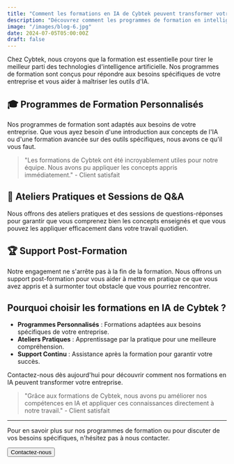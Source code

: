 ```yaml
---
title: "Comment les formations en IA de Cybtek peuvent transformer votre entreprise"
description: "Découvrez comment les programmes de formation en intelligence artificielle de Cybtek peuvent aider votre entreprise à tirer le meilleur parti des technologies d'IA."
image: "/images/blog-6.jpg"
date: 2024-07-05T05:00:00Z
draft: false
---
```


Chez Cybtek, nous croyons que la formation est essentielle pour tirer le meilleur parti des technologies d'intelligence artificielle. Nos programmes de formation sont conçus pour répondre aux besoins spécifiques de votre entreprise et vous aider à maîtriser les outils d'IA.

## 🎓 Programmes de Formation Personnalisés

Nos programmes de formation sont adaptés aux besoins de votre entreprise. Que vous ayez besoin d'une introduction aux concepts de l'IA ou d'une formation avancée sur des outils spécifiques, nous avons ce qu'il vous faut.

> "Les formations de Cybtek ont été incroyablement utiles pour notre équipe. Nous avons pu appliquer les concepts appris immédiatement." - Client satisfait

## 💬 Ateliers Pratiques et Sessions de Q&A

Nous offrons des ateliers pratiques et des sessions de questions-réponses pour garantir que vous comprenez bien les concepts enseignés et que vous pouvez les appliquer efficacement dans votre travail quotidien.

## 🏆 Support Post-Formation

Notre engagement ne s'arrête pas à la fin de la formation. Nous offrons un support post-formation pour vous aider à mettre en pratique ce que vous avez appris et à surmonter tout obstacle que vous pourriez rencontrer.

## Pourquoi choisir les formations en IA de Cybtek ?

- **Programmes Personnalisés** : Formations adaptées aux besoins spécifiques de votre entreprise.
- **Ateliers Pratiques** : Apprentissage par la pratique pour une meilleure compréhension.
- **Support Continu** : Assistance après la formation pour garantir votre succès.

Contactez-nous dès aujourd'hui pour découvrir comment nos formations en IA peuvent transformer votre entreprise.

> "Grâce aux formations de Cybtek, nous avons pu améliorer nos compétences en IA et appliquer ces connaissances directement à notre travail." - Client satisfait

---

Pour en savoir plus sur nos programmes de formation ou pour discuter de vos besoins spécifiques, n'hésitez pas à nous contacter.

<Button href="/contact" variant="primary">Contactez-nous</Button>
